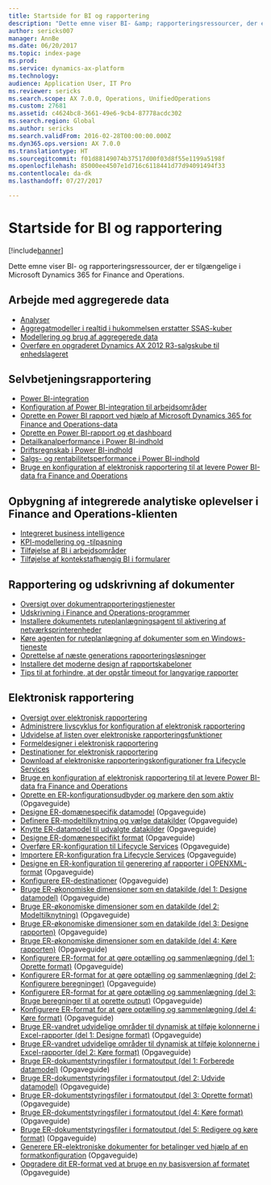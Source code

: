 ```yaml
---
title: Startside for BI og rapportering
description: "Dette emne viser BI- &amp; rapporteringsressourcer, der er tilgængelige i Microsoft Dynamics 365 for Finance and Operations."
author: sericks007
manager: AnnBe
ms.date: 06/20/2017
ms.topic: index-page
ms.prod: 
ms.service: dynamics-ax-platform
ms.technology: 
audience: Application User, IT Pro
ms.reviewer: sericks
ms.search.scope: AX 7.0.0, Operations, UnifiedOperations
ms.custom: 27681
ms.assetid: c4624bc8-3661-49e6-9cb4-87778acdc302
ms.search.region: Global
ms.author: sericks
ms.search.validFrom: 2016-02-28T00:00:00.000Z
ms.dyn365.ops.version: AX 7.0.0
ms.translationtype: HT
ms.sourcegitcommit: f01d88149074b37517d00f03d8f55e1199a5198f
ms.openlocfilehash: 85000ee4507e1d716c6118441d77d94091494f33
ms.contentlocale: da-dk
ms.lasthandoff: 07/27/2017

---
```


# <a name="bi-amp-reporting-home-page"></a>Startside for BI og rapportering

[!include[banner](../includes/banner.md)]


Dette emne viser BI- og rapporteringsressourcer, der er tilgængelige i Microsoft Dynamics 365 for Finance and Operations. 

<a name="working-with-aggregate-data"></a>Arbejde med aggregerede data
---------------------------

-   [Analyser](analytics.md)
-   [Aggregatmodeller i realtid i hukommelsen erstatter SSAS-kuber](..\migration-upgrade\in-memory-real-time-aggregate-models.md)
-   [Modellering og brug af aggregerede data](model-aggregate-data.md)
-   [Overføre en opgraderet Dynamics AX 2012 R3-salgskube til enhedslageret](..\migration-upgrade\migrate-upgraded-cube-entity-store.md)

## <a name="self-service-reporting"></a>Selvbetjeningsrapportering
-   [Power BI-integration](power-bi-integration.md)
-   [Konfiguration af Power BI-integration til arbejdsområder](configure-power-bi-integration.md)
-   [Oprette en Power BI rapport ved hjælp af Microsoft Dynamics 365 for Finance and Operations-data](create-powerbi-report-data.md)
-   [Oprette en Power BI-rapport og et dashboard](create-powerbi-report-dashboard.md)
-   [Detailkanalperformance i Power BI-indhold](retail-channel-performance-dashboard-power-bi-data.md)
-   [Driftsregnskab i Power BI-indhold](financial-performance-power-bi-content-pack.md)
-   [Salgs- og rentabilitetsperformance i Power BI-indhold](sales-profitability-performance-content-pack.md)
-   [Bruge en konfiguration af elektronisk rapportering til at levere Power BI-data fra Finance and Operations](general-electronic-reporting-report-configuration-get-data-powerbi.md)

## <a name="building-embedded-analytical-experiences-in-the-finance-and-operations-client"></a>Opbygning af integrerede analytiske oplevelser i Finance and Operations-klienten
-   [Integreret business intelligence](analytics.md#embedded-business-intelligence)
-   [KPI-modellering og -tilpasning](analytics.md#kpi-modeling-and-customization)
-   [Tilføjelse af BI i arbejdsområder](add-bi-workspaces.md)
-   [Tilføjelse af kontekstafhængig BI i formularer](add-contextual-bi-forms.md)

## <a name="document-reporting-and-printing"></a>Rapportering og udskrivning af dokumenter
-   [Oversigt over dokumentrapporteringstjenester](document-reporting-services.md)
-   [Udskrivning i Finance and Operations-programmer](print-documents.md)
-   [Installere dokumentets ruteplanlægningsagent til aktivering af netværksprinterenheder](install-document-routing-agent.md)
-   [Køre agenten for ruteplanlægning af dokumenter som en Windows-tjeneste](run-document-routing-agent-as-windows-service.md)
-   [Oprettelse af næste generations rapporteringsløsninger](create-nextgen-reporting-solutions.md)
-   [Installere det moderne design af rapportskabeloner](install-modern-report-design-templates.md)
-   [Tips til at forhindre, at der opstår timeout for langvarige rapporter](prevent-long-running-reports-timing-out.md)

## <a name="electronic-reporting"></a>Elektronisk rapportering
-   [Oversigt over elektronisk rapportering](general-electronic-reporting.md)
-   [Administrere livscyklus for konfiguration af elektronisk rapportering](general-electronic-reporting-manage-configuration-lifecycle.md)
-   [Udvidelse af listen over elektroniske rapporteringsfunktioner](general-electronic-reporting-formulas-list-extension.md)
-   [Formeldesigner i elektronisk rapportering](general-electronic-reporting-formula-designer.md)
-   [Destinationer for elektronisk rapportering](electronic-reporting-destinations.md)
-   [Download af elektroniske rapporteringskonfigurationer fra Lifecycle Services](download-electronic-reporting-configuration-lcs.md)
-   [Bruge en konfiguration af elektronisk rapportering til at levere Power BI-data fra Finance and Operations](general-electronic-reporting-report-configuration-get-data-powerbi.md)
-   [Oprette en ER-konfigurationsudbyder og markere den som aktiv](/dynamics365/unified-operations/do-not-publish/er-configuration-provider-mark-it-active-2016-02) (Opgaveguide)
-   [Designe ER-domænespecifik datamodel](/dynamics365/unified-operations/do-not-publish/er-design-domain-specific-data-model-2016-02-05) (Opgaveguide)
-   [Definere ER-modeltilknytning og vælge datakilder](/dynamics365/unified-operations/do-not-publish/er-define-model-mapping-select-data-sources-2016-02-05) (Opgaveguide)
-   [Knytte ER-datamodel til udvalgte datakilder](/dynamics365/unified-operations/do-not-publish/er-map-data-model-selected-data-sources-2016-02-05) (Opgaveguide)
-   [Designe ER-domænespecifikt format](/dynamics365/unified-operations/do-not-publish/er-design-domain-specific-format-2016-02-05) (Opgaveguide)
-   [Overføre ER-konfiguration til Lifecycle Services](/dynamics365/unified-operations/dev-itpro/analytics/tasks/er-upload-configuration-into-lifecycle-services) (Opgaveguide)
-   [Importere ER-konfiguration fra Lifecycle Services](/dynamics365/unified-operations/dev-itpro/analytics/tasks/er-import-configuration-lifecycle-services) (Opgaveguide)
-   [Designe en ER-konfiguration til generering af rapporter i OPENXML-format](/dynamics365/unified-operations/dev-itpro/analytics/tasks/er-design-reports-openxml-2016-11) (Opgaveguide)
-   [Konfigurere ER-destinationer](/dynamics365/unified-operations/do-not-publish/er-destinations-2016-05) (Opgaveguide)
-   [Bruge ER-økonomiske dimensioner som en datakilde (del 1: Designe datamodel)](/dynamics365/unified-operations/dev-itpro/analytics/tasks/er-financial-dimensions-data-source-1) (Opgaveguide)
-   [Bruge ER-økonomiske dimensioner som en datakilde (del 2: Modeltilknytning)](/dynamics365/unified-operations/dev-itpro/analytics/tasks/er-financial-dimensions-data-source-2) (Opgaveguide)
-   [Bruge ER-økonomiske dimensioner som en datakilde (del 3: Designe rapporten)](/dynamics365/unified-operations/dev-itpro/analytics/tasks/er-financial-dimensions-data-source-3) (Opgaveguide)
-   [Bruge ER-økonomiske dimensioner som en datakilde (del 4: Køre rapporten)](/dynamics365/unified-operations/dev-itpro/analytics/tasks/er-financial-dimensions-data-source-4) (Opgaveguide)
-   [Konfigurere ER-format for at gøre optælling og sammenlægning (del 1: Oprette format)](/dynamics365/unified-operations/dev-itpro/analytics/tasks/er-format-counting-summing-1) (Opgaveguide)
-   [Konfigurere ER-format for at gøre optælling og sammenlægning (del 2: Konfigurere beregninger)](/dynamics365/unified-operations/dev-itpro/analytics/tasks/er-format-counting-summing-2) (Opgaveguide)
-   [Konfigurere ER-format for at gøre optælling og sammenlægning (del 3: Bruge beregninger til at oprette output)](/dynamics365/unified-operations/dev-itpro/analytics/tasks/er-format-counting-summing-3) (Opgaveguide)
-   [Konfigurere ER-format for at gøre optælling og sammenlægning (del 4: Køre format)](/dynamics365/unified-operations/dev-itpro/analytics/tasks/er-format-counting-summing-4) (Opgaveguide)
-   [Bruge ER-vandret udvidelige områder til dynamisk at tilføje kolonnerne i Excel-rapporter (del 1: Designe format)](/dynamics365/unified-operations/dev-itpro/analytics/tasks/er-horizontal-1) (Opgaveguide)
-   [Bruge ER-vandret udvidelige områder til dynamisk at tilføje kolonnerne i Excel-rapporter (del 2: Køre format)](/dynamics365/unified-operations/dev-itpro/analytics/tasks/er-horizontal-2) (Opgaveguide)
-   [Bruge ER-dokumentstyringsfiler i formatoutput (del 1: Forberede datamodel)](/dynamics365/unified-operations/dev-itpro/analytics/tasks/er-document-management-files-1) (Opgaveguide)
-   [Bruge ER-dokumentstyringsfiler i formatoutput (del 2: Udvide datamodel)](/dynamics365/unified-operations/dev-itpro/analytics/tasks/er-document-management-files-2) (Opgaveguide)
-   [Bruge ER-dokumentstyringsfiler i formatoutput (del 3: Oprette format)](/dynamics365/unified-operations/dev-itpro/analytics/tasks/er-document-management-files-3) (Opgaveguide)
-   [Bruge ER-dokumentstyringsfiler i formatoutput (del 4: Køre format)](/dynamics365/unified-operations/dev-itpro/analytics/tasks/er-document-management-files-4) (Opgaveguide)
-   [Bruge ER-dokumentstyringsfiler i formatoutput (del 5: Redigere og køre format)](/dynamics365/unified-operations/dev-itpro/analytics/tasks/er-document-management-files-5) (Opgaveguide)
-   [Generere ER-elektroniske dokumenter for betalinger ved hjælp af en formatkonfiguration](/dynamics365/unified-operations/dev-itpro/analytics/tasks/er-electronic-payments) (Opgaveguide)
-   [Opgradere dit ER-format ved at bruge en ny basisversion af formatet](/dynamics365/unified-operations/do-not-publish/er-upgrade-format--2016-05) (Opgaveguide)







